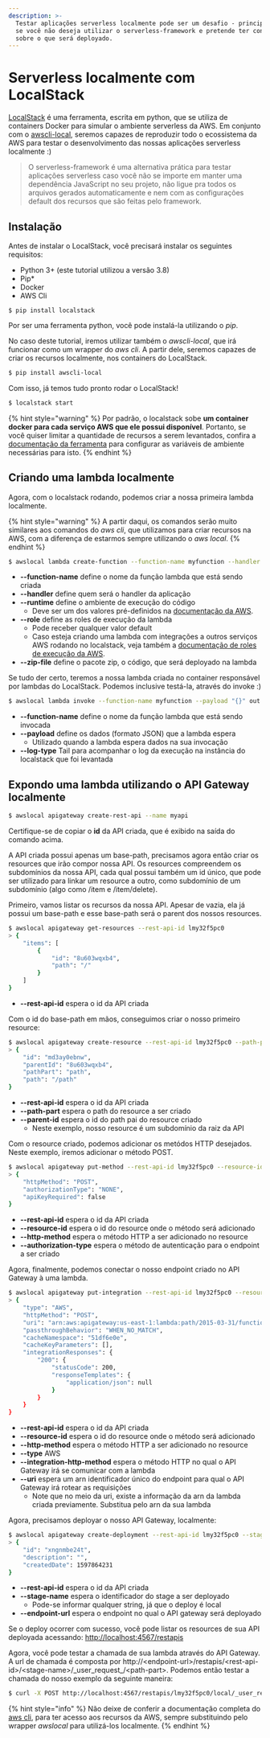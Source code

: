 ```yaml
---
description: >-
  Testar aplicações serverless localmente pode ser um desafio - principalmente
  se você não deseja utilizar o serverless-framework e pretende ter controle
  sobre o que será deployado.
---
```


# Serverless localmente com LocalStack

[LocalStack](https://github.com/localstack/localstack) é uma ferramenta, escrita em python, que se utiliza de containers Docker para simular o ambiente serverless da AWS. Em conjunto com o [awscli-local](https://github.com/localstack/awscli-local), seremos capazes de reproduzir todo o ecossistema da AWS para testar o desenvolvimento das nossas aplicações serverless localmente :\)

> O serverless-framework é uma alternativa prática para testar aplicações serverless caso você não se importe em manter uma dependência JavaScript no seu projeto, não ligue pra todos os arquivos gerados automaticamente e nem com as configurações default dos recursos que são feitas pelo framework.

## Instalação

Antes de instalar o LocalStack, você precisará instalar os seguintes requisitos:

* Python 3+ \(este tutorial utilizou a versão 3.8\)
* Pip\*
* Docker
* AWS Cli

```
$ pip install localstack
```

Por ser uma ferramenta python, você pode instalá-la utilizando o _pip_.

No caso deste tutorial, iremos utilizar também o _awscli-local_, que irá funcionar como um wrapper do _aws cli_. A partir dele, seremos capazes de criar os recursos localmente, nos containers do LocalStack.

```bash
$ pip install awscli-local
```

Com isso, já temos tudo pronto rodar o LocalStack!

```bash
$ localstack start
```

{% hint style="warning" %}
Por padrão, o localstack sobe **um container docker para cada serviço AWS que ele possui disponível**. Portanto, se você quiser limitar a quantidade de recursos a serem levantados, confira a [documentação da ferramenta](https://github.com/localstack/localstack) para configurar as variáveis de ambiente necessárias para isto.
{% endhint %}

## Criando uma lambda localmente

Agora, com o localstack rodando, podemos criar a nossa primeira lambda localmente. 

{% hint style="warning" %}
A partir daqui, os comandos serão muito similares aos comandos do _aws cli_, que utilizamos para criar recursos na AWS, com a diferença de estarmos sempre utilizando o _aws local_.
{% endhint %}

```bash
$ awslocal lambda create-function --function-name myfunction --handler handler.myhandler --runtime python3.7 --role myrole --zip-file fileb://function.zip
```

* **--function-name** define o nome da função lambda que está sendo criada
* **--handler** define quem será o handler da aplicação
* **--runtime** define o ambiente de execução do código
  * Deve ser um dos valores pré-definidos na [documentação da AWS](https://docs.aws.amazon.com/lambda/latest/dg/lambda-runtimes.html).
* **--role** define as roles de execução da lambda
  * Pode receber qualquer valor default
  * Caso esteja criando uma lambda com integrações a outros serviços AWS rodando no localstack, veja também a [documentação de roles de execução da AWS](https://docs.aws.amazon.com/lambda/latest/dg/lambda-intro-execution-role.html).
* **--zip-file** define o pacote zip, o código, que será deployado na lambda

Se tudo der certo, teremos a nossa lambda criada no container responsável por lambdas do LocalStack. Podemos inclusive testá-la, através do invoke :\)

```bash
$ awslocal lambda invoke --function-name myfunction --payload "{}" out --log-type Tail
```

* **--function-name** define o nome da função lambda que está sendo invocada
* **--payload** define os dados \(formato JSON\) que a lambda espera
  * Utilizado quando a lambda espera dados na sua invocação
* **--log-type** Tail para acompanhar o log da execução na instância do localstack que foi levantada

## Expondo uma lambda utilizando o API Gateway localmente

```bash
$ awslocal apigateway create-rest-api --name myapi
```

Certifique-se de copiar o **id** da API criada, que é exibido na saída do comando acima.

A API criada possui apenas um base-path, precisamos agora então criar os resources que irão compor nossa API. Os resources compreendem os subdomínios da nossa API, cada qual possui também um id único, que pode ser utilizado para linkar um resource a outro, como subdomínio de um subdomínio \(algo como /item e /item/delete\).

Primeiro, vamos listar os recursos da nossa API. Apesar de vazia, ela já possui um base-path e esse base-path será o parent dos nossos resources.

```bash
$ awslocal apigateway get-resources --rest-api-id lmy32f5pc0
> {
    "items": [
        {
            "id": "8u603wqxb4",
            "path": "/"
        }
    ]
}
```

* **--rest-api-id** espera o id da API criada

Com o id do base-path em mãos, conseguimos criar o nosso primeiro resource:

```bash
$ awslocal apigateway create-resource --rest-api-id lmy32f5pc0 --path-part path --parent-id 8u603wqxb4
> {
    "id": "md3ay0ebnw",
    "parentId": "8u603wqxb4",
    "pathPart": "path",
    "path": "/path"
} 
```

* **--rest-api-id** espera o id da API criada
* **--path-part** espera o path do resource a ser criado
* **--parent-id** espera o id do path pai do resource criado
  * Neste exemplo, nosso resource é um subdomínio da raiz da API

Com o resource criado, podemos adicionar os metódos HTTP desejados. Neste exemplo, iremos adicionar o método POST.

```bash
$ awslocal apigateway put-method --rest-api-id lmy32f5pc0 --resource-id md3ay0ebnw --http-method POST --authorization-type NONE
> {
    "httpMethod": "POST",
    "authorizationType": "NONE",
    "apiKeyRequired": false
}
```

* **--rest-api-id** espera o id da API criada
* **--resource-id** espera o id do resource onde o método será adicionado
* **--http-method** espera o método HTTP a ser adicionado no resource
* **--authorization-type** espera o método de autenticação para o endpoint a ser criado

Agora, finalmente, podemos conectar o nosso endpoint criado no API Gateway à uma lambda.

```bash
$ awslocal apigateway put-integration --rest-api-id lmy32f5pc0 --resource-id md3ay0ebnw --http-method POST --type AWS --integration-http-method POST --uri arn:aws:apigateway:us-east-1:lambda:path/2015-03-31/functions/arn:aws:lambda:us-east-1:000000000000:function:myfunction/invocations
> {
    "type": "AWS",
    "httpMethod": "POST",
    "uri": "arn:aws:apigateway:us-east-1:lambda:path/2015-03-31/functions/arn:aws:lambda:us-east-1:000000000000:function:sshkeymanager/invocations",
    "passthroughBehavior": "WHEN_NO_MATCH",
    "cacheNamespace": "51df6e0e",
    "cacheKeyParameters": [],
    "integrationResponses": {
        "200": {
            "statusCode": 200,
            "responseTemplates": {
                "application/json": null
            }
        }
    }
}
```

* **--rest-api-id** espera o id da API criada
* **--resource-id** espera o id do resource onde o método será adicionado
* **--http-method** espera o método HTTP a ser adicionado no resource
*  **--type** AWS
*  **--integration-http-method** espera o método HTTP no qual o API Gateway irá se comunicar com a lambda
* **--uri** espera um arn identificador único do endpoint para qual o API Gateway irá rotear as requisições
  * Note que no meio da uri, existe a informação da arn da lambda criada previamente. Substitua pelo arn da sua lambda

Agora, precisamos deployar o nosso API Gateway, localmente:

```bash
$ awslocal apigateway create-deployment --rest-api-id lmy32f5pc0 --stage-name local --endpoint-url=http://localhost:4567
> {
    "id": "xngnmbe24t",
    "description": "",
    "createdDate": 1597864231
}
```

* **--rest-api-id** espera o id da API criada
* **--stage-name** espera o identificador do stage a ser deployado
  * Pode-se informar qualquer string, já que o deploy é local
* **--endpoint-url** espera o endpoint no qual o API gateway será deployado

Se o deploy ocorrer com sucesso, você pode listar os resources de sua API deployada acessando: [http://localhost:4567/restapis](http://localhost:4567/restapis)

Agora, você pode testar a chamada de sua lambda através do API Gateway. A url de chamada é composta por http://&lt;endpoint-url&gt;/restapis/&lt;rest-api-id&gt;/&lt;stage-name&gt;/\_user\_request\_/&lt;path-part&gt;. Podemos então testar a chamada do nosso exemplo da seguinte maneira:

```bash
$ curl -X POST http://localhost:4567/restapis/lmy32f5pc0/local/_user_request_/path -d '{}'
```

{% hint style="info" %}
Não deixe de conferir a documentação completa do [aws cli](https://aws.amazon.com/cli/), para ter acesso aos recursos da AWS, sempre substituindo pelo wrapper _awslocal_ para utilizá-los localmente.
{% endhint %}

